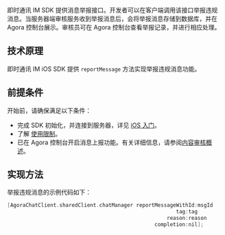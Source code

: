 即时通讯 IM SDK 提供消息举报接口。开发者可以在客户端调用该接口举报违规消息。当服务器端审核服务收到举报消息后，会将举报消息存储到数据库，并在 Agora 控制台展示。审核员可在 Agora 控制台查看举报记录，并进行相应处理。

## 技术原理

即时通讯 IM iOS SDK 提供 `reportMessage` 方法实现举报违规消息功能。

## 前提条件

开始前，请确保满足以下条件：

- 完成 SDK 初始化，并连接到服务器，详见 [iOS 入门](./agora_chat_get_started_ios)。
- 了解 [使用限制](./agora_chat_limitation_ios)。
- 已在 Agora 控制台开启消息上报功能。有关详细信息，请参阅[内容审核概述](./agora_chat_moderation_overview)。

## 实现方法

举报违规消息的示例代码如下：

```objective-c
[AgoraChatClient.sharedClient.chatManager reportMessageWithId:msgId
                                                       tag:tag
                                                    reason:reason
                                                completion:nil];
```